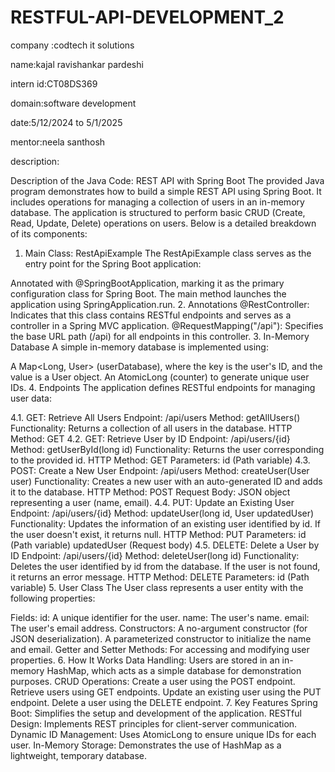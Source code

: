 # RESTFUL-API-DEVELOPMENT_2
company :codtech it solutions

name:kajal ravishankar pardeshi

intern id:CT08DS369

domain:software development

date:5/12/2024 to 5/1/2025

mentor:neela santhosh

description:

Description of the Java Code: REST API with Spring Boot
The provided Java program demonstrates how to build a simple REST API using Spring Boot. It includes operations for managing a collection of users in an in-memory database. The application is structured to perform basic CRUD (Create, Read, Update, Delete) operations on users. Below is a detailed breakdown of its components:

1. Main Class: RestApiExample
The RestApiExample class serves as the entry point for the Spring Boot application:

Annotated with @SpringBootApplication, marking it as the primary configuration class for Spring Boot.
The main method launches the application using SpringApplication.run.
2. Annotations
@RestController: Indicates that this class contains RESTful endpoints and serves as a controller in a Spring MVC application.
@RequestMapping("/api"): Specifies the base URL path (/api) for all endpoints in this controller.
3. In-Memory Database
A simple in-memory database is implemented using:

A Map<Long, User> (userDatabase), where the key is the user's ID, and the value is a User object.
An AtomicLong (counter) to generate unique user IDs.
4. Endpoints
The application defines RESTful endpoints for managing user data:

4.1. GET: Retrieve All Users
Endpoint: /api/users
Method: getAllUsers()
Functionality: Returns a collection of all users in the database.
HTTP Method: GET
4.2. GET: Retrieve User by ID
Endpoint: /api/users/{id}
Method: getUserById(long id)
Functionality: Returns the user corresponding to the provided id.
HTTP Method: GET
Parameters: id (Path variable)
4.3. POST: Create a New User
Endpoint: /api/users
Method: createUser(User user)
Functionality: Creates a new user with an auto-generated ID and adds it to the database.
HTTP Method: POST
Request Body: JSON object representing a user (name, email).
4.4. PUT: Update an Existing User
Endpoint: /api/users/{id}
Method: updateUser(long id, User updatedUser)
Functionality: Updates the information of an existing user identified by id. If the user doesn't exist, it returns null.
HTTP Method: PUT
Parameters:
id (Path variable)
updatedUser (Request body)
4.5. DELETE: Delete a User by ID
Endpoint: /api/users/{id}
Method: deleteUser(long id)
Functionality: Deletes the user identified by id from the database. If the user is not found, it returns an error message.
HTTP Method: DELETE
Parameters: id (Path variable)
5. User Class
The User class represents a user entity with the following properties:

Fields:
id: A unique identifier for the user.
name: The user's name.
email: The user's email address.
Constructors:
A no-argument constructor (for JSON deserialization).
A parameterized constructor to initialize the name and email.
Getter and Setter Methods: For accessing and modifying user properties.
6. How It Works
Data Handling: Users are stored in an in-memory HashMap, which acts as a simple database for demonstration purposes.
CRUD Operations:
Create a user using the POST endpoint.
Retrieve users using GET endpoints.
Update an existing user using the PUT endpoint.
Delete a user using the DELETE endpoint.
7. Key Features
Spring Boot: Simplifies the setup and development of the application.
RESTful Design: Implements REST principles for client-server communication.
Dynamic ID Management: Uses AtomicLong to ensure unique IDs for each user.
In-Memory Storage: Demonstrates the use of HashMap as a lightweight, temporary database.
